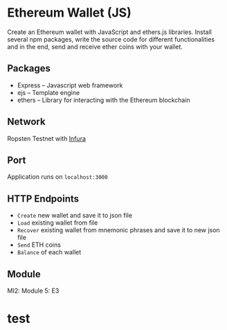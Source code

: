 # Ethereum Wallet (JS)
Create an Ethereum wallet with JavaScript and ethers.js libraries. Install several npm packages, write the source code for different functionalities and in the end, send and receive ether coins with your wallet.  

## Packages
* Express – Javascript web framework
* ejs – Template engine
* ethers – Library for interacting with the Ethereum blockchain

## Network
Ropsten Testnet with [Infura](https://infura.io/)

## Port
Application runs on `localhost:3000`

## HTTP Endpoints
* `Create` new wallet and save it to json file 
* `Load` existing wallet from file
* `Recover` existing wallet from mnemonic phrases and save it to new json file
* `Send` ETH coins
* `Balance` of each wallet

## Module
MI2: Module 5: E3
# test

